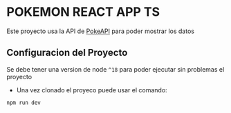 # POKEMON REACT APP TS

Este proyecto usa la API de [PokeAPI](https://pokeapi.co/) para poder mostrar los datos

## Configuracion del Proyecto

Se debe tener una version de node `^18` para poder ejecutar sin problemas el proyecto

- Una vez clonado el proyeco puede usar el comando:
```
npm run dev
```
